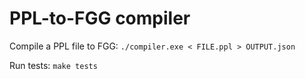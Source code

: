 # PPL-to-FGG compiler

Compile a PPL file to FGG:
`./compiler.exe < FILE.ppl > OUTPUT.json`

Run tests:
`make tests`
